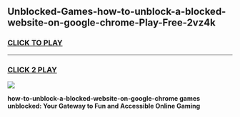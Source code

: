 
## Unblocked-Games-how-to-unblock-a-blocked-website-on-google-chrome-Play-Free-2vz4k
<h3>
<a href="https://premium76.site?title=how-to-unblock-a-blocked-website-on-google-chrome&ref=21A">CLICK TO PLAY</a></h3>
<hr>

<h3>
<a href="https://premium76.site?title=how-to-unblock-a-blocked-website-on-google-chrome&ref=21A">CLICK 2 PLAY</a>
  
</h3>

<a href="https://premium76.site?title=how-to-unblock-a-blocked-website-on-google-chrome&ref=21A"><img src="https://clearcache.store/games.png"></a>


**how-to-unblock-a-blocked-website-on-google-chrome games unblocked: Your Gateway to Fun and Accessible Online Gaming**

